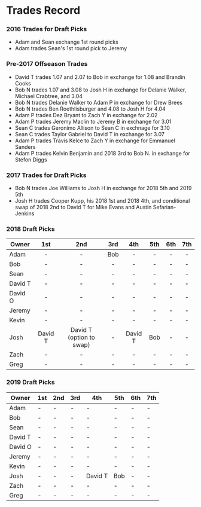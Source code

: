 # Trades Record 

### 2016 Trades for Draft Picks
  - Adam and Sean exchange 1st round picks
  - Adam trades Sean's 1st round pick to Jeremy

### Pre-2017 Offseason Trades
  - David T trades 1.07 and 2.07 to Bob in exchange for 1.08 and Brandin Cooks
  - Bob N trades 1.07 and 3.08 to Josh H in exchange for Delanie Walker, Michael Crabtree, and 3.04
  - Bob N trades Delanie Walker to Adam P in exchange for Drew Brees
  - Bob N trades Ben Roethlisburger and 4.08 to Josh H for 4.04
  - Adam P trades Dez Bryant to Zach Y in exchange for 2.02
  - Adam P trades Jeremy Maclin to Jeremy B in exchange for 3.01
  - Sean C trades Geronimo Allison to Sean C in exchnage for 3.10
  - Sean C trades Taylor Gabriel to David T in exchange for 3.07
  - Adam P trades Travis Kelce to Zach Y in exchange for Emmanuel Sanders
  - Adam P trades Kelvin Benjamin and 2018 3rd to Bob N. in exchange for Stefon Diggs
  
### 2017 Trades for Draft Picks
  - Bob N trades Joe Williams to Josh H in exchange for 2018 5th and 2019 5th
  - Josh H trades Cooper Kupp, his 2018 1st and 2018 4th, and conditional swap of 2018 2nd to David T for Mike Evans and Austin Sefarian-Jenkins

### 2018 Draft Picks

| Owner   | 1st     | 2nd                      | 3rd | 4th     | 5th | 6th | 7th |
|---------|:-------:|:------------------------:|:---:|:-------:|:---:|:---:|:---:|
| Adam    | -       | -                        | Bob | -       | -   | -   | -   |
| Bob     | -       | -                        | -   | -       | -   | -   | -   |
| Sean    | -       | -                        | -   | -       | -   | -   | -   |
| David T | -       | -                        | -   | -       | -   | -   | -   |
| David O | -       | -                        | -   | -       | -   | -   | -   |
| Jeremy  | -       | -                        | -   | -       | -   | -   | -   |
| Kevin   | -       | -                        | -   | -       | -   | -   | -   |
| Josh    | David T | David T (option to swap) | -   | David T | Bob | -   | -   |
| Zach    | -       | -                        | -   | -       | -   | -   | -   |
| Greg    | -       | -                        | -   | -       | -   | -   | -   |


### 2019 Draft Picks

| Owner   | 1st | 2nd | 3rd | 4th | 5th | 6th | 7th |
|---------|-----|-----|-----|-----|-----|-----|-----|
| Adam    | -   | -   | -   | -   | -   | -   | -   |
| Bob     | -   | -   | -   | -   | -   | -   | -   |
| Sean    | -   | -   | -   | -   | -   | -   | -   |
| David T | -   | -   | -   | -   | -   | -   | -   |
| David O | -   | -   | -   | -   | -   | -   | -   |
| Jeremy  | -   | -   | -   | -   | -   | -   | -   |
| Kevin   | -   | -   | -   | -   | -   | -   | -   |
| Josh    | -   | -   | -   | David T   | Bob | -   | -   |
| Zach    | -   | -   | -   | -   | -   | -   | -   |
| Greg    | -   | -   | -   | -   | -   | -   | -   |
